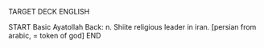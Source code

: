 TARGET DECK
ENGLISH

START
Basic
Ayatollah
Back: n. Shiite religious leader in iran. [persian from arabic, = token of god]
END
